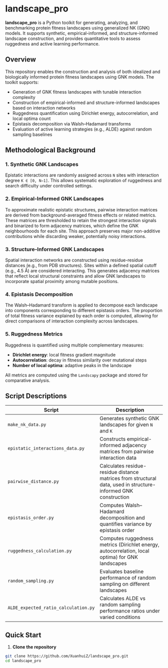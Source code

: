 # landscape_pro

**landscape_pro** is a Python toolkit for generating, analyzing, and benchmarking protein fitness landscapes using generalized NK (GNK) models. It supports synthetic, empirical-informed, and structure-informed landscape construction, and provides quantitative tools to assess ruggedness and active learning performance.

## Overview

This repository enables the construction and analysis of both idealized and biologically informed protein fitness landscapes using GNK models. The toolkit supports:

- Generation of GNK fitness landscapes with tunable interaction complexity
- Construction of empirical-informed and structure-informed landscapes based on interaction networks
- Ruggedness quantification using Dirichlet energy, autocorrelation, and local optima count
- Epistasis decomposition via Walsh–Hadamard transforms
- Evaluation of active learning strategies (e.g., ALDE) against random sampling baselines

## Methodological Background

### 1. Synthetic GNK Landscapes
Epistatic interactions are randomly assigned across `N` sites with interaction degree `K ∈ [0, N−1]`. This allows systematic exploration of ruggedness and search difficulty under controlled settings.

### 2. Empirical-Informed GNK Landscapes
To approximate realistic epistatic structures, pairwise interaction matrices are derived from background-averaged fitness effects or related metrics. These matrices are thresholded to retain the strongest interaction signals and binarized to form adjacency matrices, which define the GNK neighbourhoods for each site. This approach preserves major non-additive contributions while discarding weaker, potentially noisy interactions.

### 3. Structure-Informed GNK Landscapes
Spatial interaction networks are constructed using residue-residue distances (e.g., from PDB structures). Sites within a defined spatial cutoff (e.g., 4.5 Å) are considered interacting. This generates adjacency matrices that reflect local structural constraints and allow GNK landscapes to incorporate spatial proximity among mutable positions.

### 4. Epistasis Decomposition
The Walsh–Hadamard transform is applied to decompose each landscape into components corresponding to different epistasis orders. The proportion of total fitness variance explained by each order is computed, allowing for direct comparisons of interaction complexity across landscapes.

### 5. Ruggedness Metrics
Ruggedness is quantified using multiple complementary measures:
- **Dirichlet energy**: local fitness gradient magnitude
- **Autocorrelation**: decay in fitness similarity over mutational steps
- **Number of local optima**: adaptive peaks in the landscape

All metrics are computed using the `Landscapy` package and stored for comparative analysis.

##  Script Descriptions

| Script | Description |
|--------|-------------|
| `make_nk_data.py` | Generates synthetic GNK landscapes for given `N` and `K` |
| `epistatic_interactions_data.py` | Constructs empirical-informed adjacency matrices from pairwise interaction data |
| `pairwise_distance.py` | Calculates residue-residue distance matrices from structural data, used in structure-informed GNK construction |
| `epistasis_order.py` | Computes Walsh–Hadamard decomposition and quantifies variance by epistasis order |
| `ruggedness_calculation.py` | Computes ruggedness metrics (Dirichlet energy, autocorrelation, local optima) for GNK landscapes |
| `random_sampling.py` | Evaluates baseline performance of random sampling on different landscapes |
| `ALDE_expected_ratio_calculation.py` | Calculates ALDE vs random sampling performance ratios under varied conditions |

## Quick Start

1. **Clone the repository**

```bash
git clone https://github.com/XuanhuiZ/landscape_pro.git
cd landscape_pro
